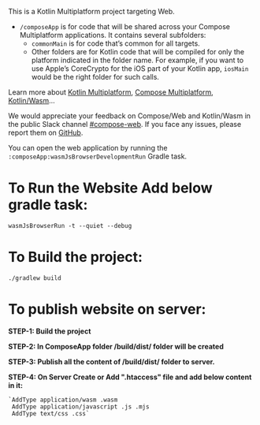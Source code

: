 This is a Kotlin Multiplatform project targeting Web.

* `/composeApp` is for code that will be shared across your Compose Multiplatform applications.
  It contains several subfolders:
    - `commonMain` is for code that’s common for all targets.
    - Other folders are for Kotlin code that will be compiled for only the platform indicated in the
      folder name.
      For example, if you want to use Apple’s CoreCrypto for the iOS part of your Kotlin app,
      `iosMain` would be the right folder for such calls.

Learn more
about [Kotlin Multiplatform](https://www.jetbrains.com/help/kotlin-multiplatform-dev/get-started.html),
[Compose Multiplatform](https://github.com/JetBrains/compose-multiplatform/#compose-multiplatform),
[Kotlin/Wasm](https://kotl.in/wasm/)…

We would appreciate your feedback on Compose/Web and Kotlin/Wasm in the public Slack
channel [#compose-web](https://slack-chats.kotlinlang.org/c/compose-web).
If you face any issues, please report them
on [GitHub](https://github.com/JetBrains/compose-multiplatform/issues).

You can open the web application by running the `:composeApp:wasmJsBrowserDevelopmentRun` Gradle
task.

# To Run the Website Add below gradle task:
`wasmJsBrowserRun -t --quiet --debug`

# To Build the project:
`./gradlew build`


# To publish website on server:
**STEP-1: Build the project**

**STEP-2: In ComposeApp folder /build/dist/ folder will be created**

**STEP-3: Publish all the content of /build/dist/ folder to server.**

**STEP-4: On Server Create or Add ".htaccess" file and add below content in it:**

    `AddType application/wasm .wasm
     AddType application/javascript .js .mjs
     AddType text/css .css`

